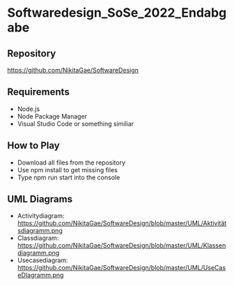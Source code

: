 # Softwaredesign_SoSe_2022_Endabgabe

<!-- Repository -->
## Repository

https://github.com/NikitaGae/SoftwareDesign

<!-- Requirements -->
## Requirements

* Node.js
* Node Package Manager
* Visual Studio Code or something similiar

<!-- How to Play -->
## How to Play

* Download all files from the repository
* Use npm install to get missing files
* Type npm run start into the console

<!-- UML Diagrams -->
## UML Diagrams

* Activitydiagram: https://github.com/NikitaGae/SoftwareDesign/blob/master/UML/Aktivitätsdiagramm.png
* Classdiagram: https://github.com/NikitaGae/SoftwareDesign/blob/master/UML/Klassendiagramm.png
* Usecasediagram: https://github.com/NikitaGae/SoftwareDesign/blob/master/UML/UseCaseDIagramm.png